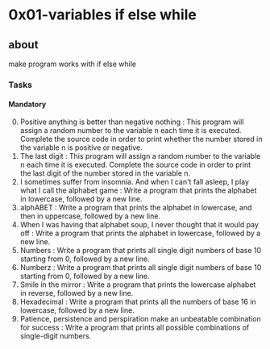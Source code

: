 # 0x01-variables if else while

## about
make program works with if else while 

### Tasks
#### Mandatory
0. Positive anything is better than negative nothing : This program will assign a random number to the variable n each time it is executed. Complete the source code in order to print whether the number stored in the variable n is positive or negative.
1. The last digit : This program will assign a random number to the variable n each time it is executed. Complete the source code in order to print the last digit of the number stored in the variable n.
2. I sometimes suffer from insomnia. And when I can't fall asleep, I play what I call the alphabet game : Write a program that prints the alphabet in lowercase, followed by a new line.
3. alphABET : Write a program that prints the alphabet in lowercase, and then in uppercase, followed by a new line.
4. When I was having that alphabet soup, I never thought that it would pay off : Write a program that prints the alphabet in lowercase, followed by a new line.
5. Numbers : Write a program that prints all single digit numbers of base 10 starting from 0, followed by a new line. 
6. Numberz : Write a program that prints all single digit numbers of base 10 starting from 0, followed by a new line. 
7. Smile in the mirror : Write a program that prints the lowercase alphabet in reverse, followed by a new line. 
8. Hexadecimal : Write a program that prints all the numbers of base 16 in lowercase, followed by a new line.
9. Patience, persistence and perspiration make an unbeatable combination for success : Write a program that prints all possible combinations of single-digit numbers.
